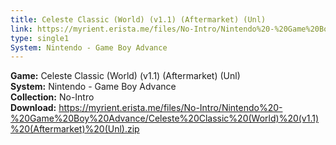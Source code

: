```yaml
---
title: Celeste Classic (World) (v1.1) (Aftermarket) (Unl)
link: https://myrient.erista.me/files/No-Intro/Nintendo%20-%20Game%20Boy%20Advance/Celeste%20Classic%20(World)%20(v1.1)%20(Aftermarket)%20(Unl).zip
type: single1
System: Nintendo - Game Boy Advance
---
```

<b>Game:</b> Celeste Classic (World) (v1.1) (Aftermarket) (Unl)<br>
<b>System:</b> Nintendo - Game Boy Advance<br>
<b>Collection:</b> No-Intro<br>
<b>Download:</b> https://myrient.erista.me/files/No-Intro/Nintendo%20-%20Game%20Boy%20Advance/Celeste%20Classic%20(World)%20(v1.1)%20(Aftermarket)%20(Unl).zip